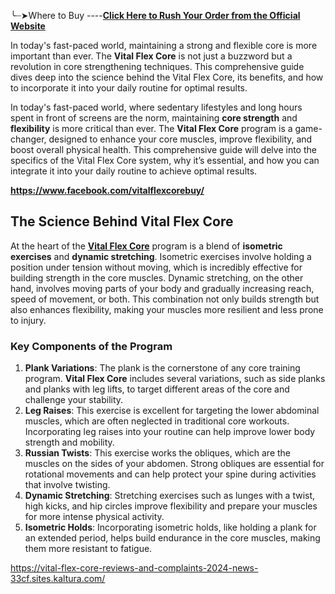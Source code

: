 <!-- ####### HEY, I AM THE SOURCE EDITOR! #########-->
<p>╰┈➤Where to Buy ----<strong><a href="https://24x7healthline.com/Vitalflex">Click Here to Rush Your Order from the Official Website</a></strong></p>
<p>In today's fast-paced world, maintaining a strong and flexible core is more important than ever. The <strong>Vital Flex Core</strong> is not just a buzzword but a revolution in core strengthening techniques. This comprehensive guide dives deep into the science behind the Vital Flex Core, its benefits, and how to incorporate it into your daily routine for optimal results.</p>
<p>In today's fast-paced world, where sedentary lifestyles and long hours spent in front of screens are the norm, maintaining <strong>core strength</strong> and <strong>flexibility</strong> is more critical than ever. The <strong>Vital Flex Core</strong> program is a game-changer, designed to enhance your core muscles, improve flexibility, and boost overall physical health. This comprehensive guide will delve into the specifics of the Vital Flex Core system, why it&rsquo;s essential, and how you can integrate it into your daily routine to achieve optimal results.</p>
<p><strong><a href="https://www.facebook.com/vitalflexcorebuy/">https://www.facebook.com/vitalflexcorebuy/</a></strong></p>

<!-- ####### HEY, I AM THE SOURCE EDITOR! #########-->
<h2><strong>The Science Behind Vital Flex Core</strong></h2>
<p>At the heart of the <strong><a href="https://vital-flex-core-reviews-and-complaints-2024-news-33cf.sites.kaltura.com/">Vital Flex Core</a></strong> program is a blend of <strong>isometric exercises</strong> and <strong>dynamic stretching</strong>. Isometric exercises involve holding a position under tension without moving, which is incredibly effective for building strength in the core muscles. Dynamic stretching, on the other hand, involves moving parts of your body and gradually increasing reach, speed of movement, or both. This combination not only builds strength but also enhances flexibility, making your muscles more resilient and less prone to injury.</p>
<h3><strong>Key Components of the Program</strong></h3>
<ol>
<li><strong>Plank Variations</strong>: The plank is the cornerstone of any core training program. <strong>Vital Flex Core</strong> includes several variations, such as side planks and planks with leg lifts, to target different areas of the core and challenge your stability.</li>
<li><strong>Leg Raises</strong>: This exercise is excellent for targeting the lower abdominal muscles, which are often neglected in traditional core workouts. Incorporating leg raises into your routine can help improve lower body strength and mobility.</li>
<li><strong>Russian Twists</strong>: This exercise works the obliques, which are the muscles on the sides of your abdomen. Strong obliques are essential for rotational movements and can help protect your spine during activities that involve twisting.</li>
<li><strong>Dynamic Stretching</strong>: Stretching exercises such as lunges with a twist, high kicks, and hip circles improve flexibility and prepare your muscles for more intense physical activity.</li>
<li><strong>Isometric Holds</strong>: Incorporating isometric holds, like holding a plank for an extended period, helps build endurance in the core muscles, making them more resistant to fatigue.</li>
</ol>
<p><a href="https://vital-flex-core-reviews-and-complaints-2024-news-33cf.sites.kaltura.com/">https://vital-flex-core-reviews-and-complaints-2024-news-33cf.sites.kaltura.com/</a></p>
<p>&nbsp;</p>
